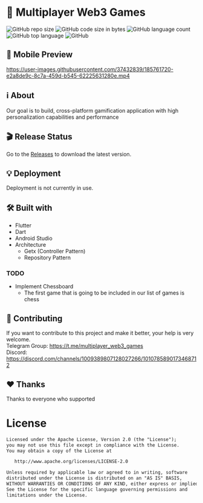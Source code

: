 # 👾 Multiplayer Web3 Games 

![GitHub repo size](https://img.shields.io/github/repo-size/hosseinkhojany/web3_games_front?color=red&label=repository%20size)
![GitHub code size in bytes](https://img.shields.io/github/languages/code-size/hosseinkhojany/web3_games_front?color=red)
![GitHub language count](https://img.shields.io/github/languages/count/hosseinkhojany/web3_games_front)
![GitHub top language](https://img.shields.io/github/languages/top/hosseinkhojany/web3_games_front)
![GitHub](https://img.shields.io/github/license/hosseinkhojany/web3_games_front?color=yellow)

## 📱 Mobile Preview
https://user-images.githubusercontent.com/37432839/185761720-e2a8de9c-8c7a-459d-b545-62225631280e.mp4


## ℹ️ About
Our goal is to build, cross-platform gamification application with high personalization capabilities and performance


## 🎬 Release Status

Go to the [Releases](https://github.com/hosseinkhojany/web3_games_front/releases) to download the latest version.

## 💡 Deployment

Deployment is not currently in use.

## 🛠 Built with

- Flutter
- Dart
- Android Studio
- Architecture
  - Getx (Controller Pattern)
  - Repository Pattern

### TODO
- Implement Chessboard
  - The first game that is going to be included in our list of games is chess


## 👑 Contributing

If you want to contribute to this project and make it better, your help is very welcome. </br>
Telegram Group: https://t.me/multiplayer_web3_games </br>
Discord: https://discord.com/channels/1009389807128027266/1010785890173468712


## ❤️ Thanks

Thanks to everyone who supported


# License
```xml
Licensed under the Apache License, Version 2.0 (the "License");
you may not use this file except in compliance with the License.
You may obtain a copy of the License at

   http://www.apache.org/licenses/LICENSE-2.0

Unless required by applicable law or agreed to in writing, software
distributed under the License is distributed on an "AS IS" BASIS,
WITHOUT WARRANTIES OR CONDITIONS OF ANY KIND, either express or implied.
See the License for the specific language governing permissions and
limitations under the License. 
``` 
